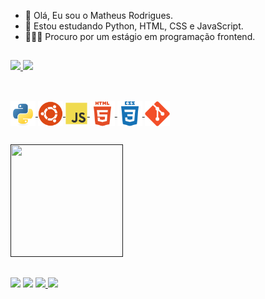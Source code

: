 - 👋 Olá, Eu sou o Matheus Rodrigues.
- 🌱 Estou estudando Python, HTML, CSS e JavaScript.
- 👨🏽‍💻 Procuro por um estágio em programação frontend.

##

<div>
  <a href="https://github.com/Mrodrigues02">
  <img heigth="180em" src="https://github-readme-stats.vercel.app/api?username=Mrodrigues02&show_icons=true&theme=tokyonight&include_all_commits=true&count_private=true"/>
  <img heigth="180em" src="https://github-readme-stats.vercel.app/api/top-langs/?username=Mrodrigues02&layout=compact&langs_count=16&theme=tokyonight"/>
</div>

 ##
  
<div style="display: inline_block"><br>
  <img align="center" alt="Matheus-Python" height="40" width="40" src="https://raw.githubusercontent.com/devicons/devicon/master/icons/python/python-original.svg">
  <img align="center" alt="Matheus-Ubuntu" heigth="30" width="40" src="https://raw.githubusercontent.com/devicons/devicon/master/icons/ubuntu/ubuntu-plain.svg">
  <img align="center" alt="Matheus-JavaScript" heigth="30" width="35" src="https://raw.githubusercontent.com/devicons/devicon/master/icons/javascript/javascript-original.svg">
  <img align="center" alt="Matheus-HTML" heigth="40" width="40" src="https://raw.githubusercontent.com/devicons/devicon/master/icons/html5/html5-plain-wordmark.svg">
  <img align="center" alt="Matheus-CSS" heigth="40" width="40" src="https://raw.githubusercontent.com/devicons/devicon/master/icons/css3/css3-plain-wordmark.svg">
<img align="center" alt="Matheus-Git" heigth="40" width="40" src="https://raw.githubusercontent.com/devicons/devicon/master/icons/git/git-plain.svg">

     
##
  
  <a href=""><img src="https://i.picasion.com/pic91/56ee6bc466dac4ac78fea32a407c1c81.gif" width="180" height="180" border="" alt="" /></a><br /><a href="https://picasion.com/"></a>
  
 ##
  
<div>
  </a>
  <a href="https://matheus.r.d@hotmail.com"><img src="https://img.shields.io/badge/Microsoft_Outlook-0078D4?style=for-the-badge&logo=microsoft-outlook&logoColor=white" target="_blank"></a>
  <a href="https://www.linkedin.com/in/matheus-rodrigues-090a42219" target="_blank"><img src="https://img.shields.io/badge/LinkedIn-0077B5?style=for-the-badge&logo=linkedin&logoColor=white" target="_blank"></a>
  <a href="https://www.facebook.com/profile.php?id=100006413371870" target="_blank"><img src="https://img.shields.io/badge/Facebook-1877F2?style=for-the-badge&logo=facebook&logoColor=white" target="_blank"</a>
  <a href="https://discord.com/channels/@me" target="_blank"><img src="https://img.shields.io/badge/Discord-7289DA?style=for-the-badge&logo=discord&logoColor=white" target="_blank"</a>
  

 




  
</div>
